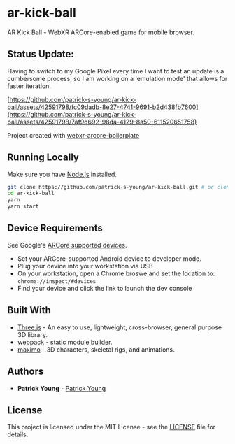 # ar-kick-ball
AR Kick Ball - WebXR ARCore-enabled game for mobile browser.

## Status Update:
 Having to switch to my Google Pixel every time I want to test an update is a cumbersome process, so I am working on a 'emulation mode' that allows for faster iteration.

[https://github.com/patrick-s-young/ar-kick-ball/assets/42591798/fc09dadb-8e27-4741-9691-b2d438fb7600](https://github.com/patrick-s-young/ar-kick-ball/assets/42591798/7af9d692-98da-4129-8a50-611520651758)


Project created with [webxr-arcore-boilerplate](https://github.com/patrick-s-young/webxr-arcore-boilerplate)
## Running Locally

Make sure you have [Node.js](http://nodejs.org/) installed.

```sh
git clone https://github.com/patrick-s-young/ar-kick-ball.git # or clone your own fork
cd ar-kick-ball
yarn
yarn start
```
## Device Requirements
See Google's [ARCore supported devices](https://developers.google.com/ar/devices).

- Set your ARCore-supported Android device to developer mode.
- Plug your device into your workstation via USB
- On your workstation, open a Chrome broswe and set the location to: `chrome://inspect/#devices`
- Find your device and click the link to launch the dev console
  
## Built With

* [Three.js](https://www.npmjs.com/package/three) - An easy to use, lightweight, cross-browser, general purpose 3D library.
* [webpack](https://webpack.js.org/) - static module builder.
* [maximo](https://www.mixamo.com/) - 3D characters, skeletal rigs, and animations.

## Authors

* **Patrick Young** - [Patrick Young](https://github.com/patrick-s-young)

## License

This project is licensed under the MIT License - see the [LICENSE](LICENSE) file for details.

